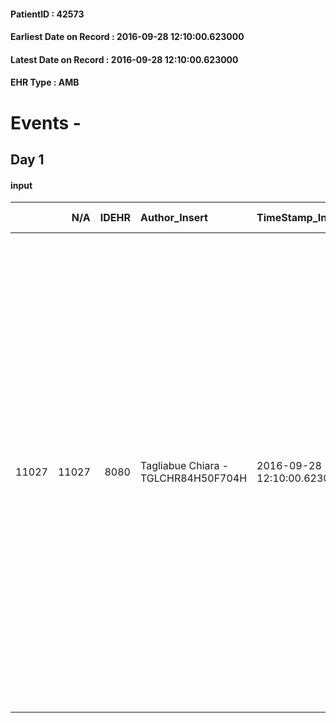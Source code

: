 
#### PatientID : 42573
#### Earliest Date on Record : 2016-09-28 12:10:00.623000
#### Latest Date on Record : 2016-09-28 12:10:00.623000
#### EHR Type : AMB

# Events - 

## Day 1

#### input
|       |    N/A |   IDEHR | Author_Insert                       | TimeStamp_Insert           | EHRType   |   PatientID |   IDDigitalSignDocument | persone_vicine   |   Unnamed: 0_x.1 |   IDANAMNESI_SOCIALE | Patient   | FamigliaAltro   | Paziente_T   | FamigliaAltro_T   |   Non_Rilevabile_x.1 | Note_Non_Rilevabile_x.1   | opt_Problemi   | chk_contr_sintomi   | chk_competenza                                 | opt_paziente_a   | opt_famiglia_a   | opt_adeguatezza   | opt_paziente_solo   | ds_note_con                                                                                                                                                                                                                                                                                                                                                                                                                                                                                                                                                                                            | opt_presente_assente   | Presenza_minori   | Caregiver_principale   | opt_capacita     | ds_familiari_coinv                                                                                     | opt_risorse_ec   | opt_paziente_psi   | opt_Ins_vol   | opt_inv_civile            | Needs               | Fragility   | opt_indennita_acc         | opt_famiglia_psi   |
|------:|-------:|--------:|:------------------------------------|:---------------------------|:----------|------------:|------------------------:|:-----------------|-----------------:|---------------------:|:----------|:----------------|:-------------|:------------------|---------------------:|:--------------------------|:---------------|:--------------------|:-----------------------------------------------|:-----------------|:-----------------|:------------------|:--------------------|:-------------------------------------------------------------------------------------------------------------------------------------------------------------------------------------------------------------------------------------------------------------------------------------------------------------------------------------------------------------------------------------------------------------------------------------------------------------------------------------------------------------------------------------------------------------------------------------------------------|:-----------------------|:------------------|:-----------------------|:-----------------|:-------------------------------------------------------------------------------------------------------|:-----------------|:-------------------|:--------------|:--------------------------|:--------------------|:------------|:--------------------------|:-------------------|
| 11027 |  11027 |    8080 | Tagliabue Chiara - TGLCHR84H50F704H | 2016-09-28 12:10:00.623000 | AMB       |       42573 |                  506720 | N/A              |             4241 |                 2750 | Si#1      | Si#1            | No#0         | Si#1              |                    0 | NR                        | Si#1           | controllo sintomi#0 | competenza/capacit√† assistenziale caregiver#0 | Indefinite#2     | Congruenti#1     | No#0              | Si#1                | Il paziente dal 2013 aveva spostato la sua residenza in Thailandia dove viveva con la moglie, a fine 2015 il fratello Massimiliano √® stato contattato dalla Thailandia perch√© suo fratello si trovava in stato di abbandono, senza documenti e in condizioni cliniche molto gravi. Il fratello ha predisposto a fine 2015 il rientro in Italia del paziente, √®ne ha fissato la residenza c/o una struttura della Caritas Ambrosiana e lo ha ospitato presso il proprio domicilio, il paziente da Febbraio 2016 √® stato ricoverato continuativamente in diverse strutture per aggravamenti clinici. | Presente#1             | No#0              | brother                | Incrementabile#1 | Due fratelli: Massimiliano, coniugato con un figlio vive a Milano e Mara che vive a Cinisello Balsamo. | Non adeguate#0   | No#0               | No#0          | in fase di accertamento#2 | Clinici#0;Sociali#1 | nessuna#0   | in fase di accertamento#2 | No#0               |


